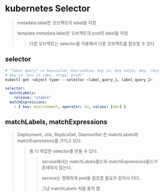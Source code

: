 # kubernetes Selector

> metadata.label은 오브젝트의 label을 지정
>
> template.metadata.label은 오브젝트의 pod의 label을 지정
>
> > 다른 오브젝트는 selector를 이용해서 다른 오브젝트를 참조할 수 있다.

## selector

```sh
# "label query" => key=value, key!=value, key in, key notin, key, !key
# key in 'env in (dev, stage, prod)'
kubectl get <object type> --selector <label_query_1, label_query_2>
```

```yaml
selector:
  matchLabels:
    release: "stable"
  matchExpressions:
    - { key: environment, operator: In, values: [dev] }
```

## matchLabels, matchExpressions

> Deployment, Job, ReplicaSet, DaemonSet 은 matchLabels와 matchExpressions를 가지고 있다.
>
> > 좀 더 복잡한 selector를 만들 수 있다.
> >
> > > service에서는 matchLabels필드와 matchExpressions필드가 존재하지 않는다.
> > >
> > > service는 명확하게 pod을 참조할 필요가 있어서 이다.
> > >
> > > 그냥 matchLabels 처럼 동작 함

